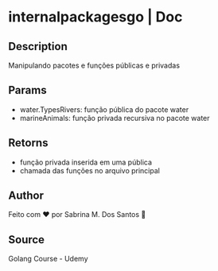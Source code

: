 # internalpackagesgo | Doc

## Description 
Manipulando pacotes e funções públicas e privadas

 ## Params
- water.TypesRivers: função pública do pacote water
- marineAnimals: função privada recursiva no pacote water

 ## Retorns
- função privada inserida em uma pública
- chamada das funções no arquivo principal

 ## Author
 Feito com ❤️ por Sabrina M. Dos Santos 🚀

 ## Source
 Golang Course - Udemy

